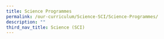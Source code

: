 ```yaml
---
title: Science Programmes
permalink: /our-curriculum/Science-SCI/Science-Programmes/
description: ""
third_nav_title: Science (SCI)
---
```


